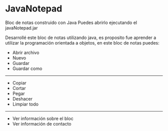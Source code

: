 # JavaNotepad
Bloc de notas construido con Java
Puedes abrirlo ejecutando el javaNotepad.jar

Desarrollé este bloc de notas utilizando java, es proposito fue aprender a utilizar la programación orientada a objetos, en este bloc de notas puedes:
- Abrir archivo
- Nuevo
- Guardar
- Guardar como
- - - - - - - - - 
- Copiar
- Cortar
- Pegar
- Deshacer
- Limpiar todo
- - - - - - - - - 
- Ver información sobre el bloc
- Ver información de contacto

